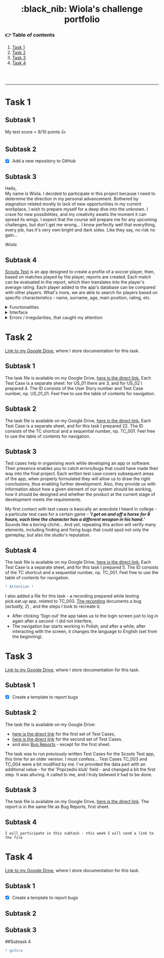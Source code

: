 <h1 align="center"> :black_nib: Wiola's challenge portfolio </h1>


### :point_right: Table of contents
1. [Task 1](#task-1)
2. [Task 2](#task-2)
3. [Task 3](#task-3)
4. [Task 4](#task-4)
<br>
<br>


___


# Task 1

## Subtask 1

My test score = 9/10 points :+1:

## Subtask 2

- [x] Add a new repository to GitHub


## Subtask 3



Hello, <br>
My name is Wiola. I decided to participate in this project because I need to determine the direction in my personal advancement. Bothered by stagnation related mostly to lack of new opportunities in my current workplace, I wish to prepare myself for a deep dive into the unknown. I crave for new possibilities, and my creativity awaits the moment it can spread its wings. I expect that the course will prepare me for any upcoming challenges, but don't get me wrong... I know perfectly well that everything, every job, has it's very own bright and dark sides. Like they say, no risk no gain...

*Wiola*



## Subtask 4

[Scouts Test](https://scouts-test.futbolkolektyw.pl/) is an app designed to create a profile of a soccer player, then, based on matches played by the player, reports are created. Each match can be evaluated in the report, which then translates into the player's average rating. Each player added to the app's database can be compared with other players. What's more, we are able to search for players based on specific characteristics - name, surname, age, main position, rating, etc.

  
<details>
  <summary>Functionalities</summary>
  
* Login to the app - it is used to access the features of the app - the appearance looks extremely simple, poor I should even say; apart from the name, there is no information about the app at which gates we are located, nor the welcome screen. Entering a valid login and password might lead me somewhere, but that's only my guess. Because they are required by the app, their absence results in denied access.

* Adding a new player - creates a profile for a new player, which includes his personal data, features and skills, enabling us to save his contact details and adding links to his social media profiles, YouTube films and other significant sites. Intuitive, although not protected against the user's ill will - more details on this topic available in the error section. Personally, I believe that including information about past injuries or even adding a photo of the player would enrich the profile, as well as make the app's raw view a little more attractive.

* Matches - this option is available after selecting a player, and contains a list of matches in which a player has participated. By using this panel we are able to create a report presenting the player's behaviour on the pitch. Intuitive, when it comes to adding a match. However, the pitch panel is a different story - not visible enough, less clear and enigmatic, also not protected against the user's ill will. For further details, see the error section.

* Reports - this option is available after selecting a player, and contains a list of reports saved for each player, which we can later modify depending on his actions on the pitch. Adding a report is intuitive, however the sheet is not, probably requires more knowledge on the subject. 

* Players - contains a list of players saved in the app. Not all of the elements are intuitive - a panel appears in the header allowing us to search for information, the command is activated by pressing the Enter key, yet you cannot use the mouse button to proceed, because the magnifying glass icon does not respond. In response to the query, we receive a list of records containing the searched word. I believe that the browser panel would work better with the option to manually select a page and  the number of records presented on it. Also, it would be useful for us to manually select the players we want to compare,

* Download CSV - generates a file with selected players. Intuitive. Although the file can be opened via Excel, it is hardly readable,

* Print - option to print selected players. Intuitive, however I'm not satisfied with the way the data is arranged on the printout - the page is overstuffed and yet there is little to no information, waste of paper,

![image](https://user-images.githubusercontent.com/128975245/234106629-f811c9d6-335d-4c92-aa6f-edada4eed640.png)

* View columns - enables the user to choose which attributes are displayed. Intuitive,

* Filter Table - works in a similar way to the search panel, but is a better version of this function and not highlighted enough. It additionally helps us to clarify which particular attribute are we interested in finding,

* Language - used to translate the app into Polish or English. Intuitive, however not all elements are translated to Polish, which should be improved,

* Sign out - used to exit the app - intuitive. Still, there are ways we can improve it, for example adding a popup message in case it was clicked unintentionally -  'Are you sure you want to leave us so soon?', happened to me not once, not twice...

* Activity, Scouts Panel - panel, where you can see information about recently added players, matches, reports, modifications, where you have the ability to contact the dev team - intuitive, makes it easier to navigate within the recently added elements, without having to search for them manually.
</details>

<details>
  <summary> Interface </summary>
  <br>
The interface is simple, not very thrilling, raw I should say. Navigating between the main options is not a problem, the app looks correct both on the computer screen and smartphone with some exceptions, but it does not elicit my sympathy. The app does not adapt to the default colour of my system or browser, it hurts my eyes when I use it for too long. I do not see options that would help visually impaired people to use it, e.g. changing the size of letters or their contrast in relation to other elements on the page. Adding a player is possible only from the main page - this option is nowhere else to be found (although, by looking at the URL address I see where it should be). I would like to be able to use a panel, which will contain only those players, matches and reports added by me. Lack of this option surprises me, especially because it is easy to loose sight of all the changes that were made when many players are added or modified.  

The app is intuitive until we reach the report creating menu. The available options are not signed, and despite a seemingly simple message, it took me a moment or two to understand that it is necessary to start the timer, also, that we can change the time manually and jump to specific minutes in game. A short tutorial or FAQ would be most welcome. Search options in the player browsing panel appeared to me as poorly designed until I noticed the filter button - I believe it needs a coming out. 
</details>

<details>
  <summary>Errors / irregularities, that caught my attention</summary>
  
* Adding a new player:
    * detects that the e-mail address is odd, but not that the phone number is too short,
    * allows you to add a negative or too big number for height (e.g. 600cm), negative weight, a shirt colour that is a number, the player may be over a hundred years old, or be underage (even born right before the match),
    * when adding a player's profile it is possible to add a name consisting of characters that are not allowed in names,
    * it is possible to add 2 players with exactly the same data, the app does not detect that a profile already exists,
    * several players have been added, but no matches have been assigned to them and no reports have been generated - players have not been saved despite positive feedback from the system,
    * 'województwo' field is required to create a report, however it is not required in order to create a player,
    * the date of birth and the date of match can be the same, we can add a match from the future or very distant past (e.g. 1920), the player may not be of legal age, he may also participate in the match before he was born, 
    * a player may be assigned a position not meant for the pitch - a Witcher, a Jedi,
* Adding a match - unlimited duration of match, we are able to add matches witch very long or negative duration,
* Playing a match:
    * when hovering over an icon, we not always receive information about its name/purpose, 
    * no time limit for a match, no synchronization which half is actually played with the timer, I can set a negative value,
    * a corner kick is possible from any place on the pitch, the same for a goal, you can add several distant actions in a short period of time,
    * you can specify a different match result in the report form and different number of goals scored on the map,
* Language - some of the options - save, submit, clear, print - do not have their equivalent words in Polish, certain consequence is necessary,
* Reports:
    * in case of a match where the teams scored 2:1 we are able to assign all of the goals to out player - does the app distinguish between an own goal and a regular one? Still 100% effective...
    * when generating a match report a duplicate is sometimes created, with no option to delete it, also, we can intentionally create several reports to a single match,
    * the player's team and the opposing team can be the same,
* Responses from the HTTP server inform about the use of deprecated parameters,
* When generating a view for a smartphone, the sidebar works well and hides, but when the screen is rotated this function disappeares, the same applies to changes in the window settings and its size,
* Browsing players - the printout prepared for selected players looks different than in the app- it resembles the view from the smartphone screen, and it takes a lot more place than it needs.
</details>



# Task 2

[Link to my Google Drive](https://drive.google.com/drive/u/1/folders/1VWhxpWYF_y2U7KB0aApo47CPk2D4PEhT), where I store documentation for this task.

## Subtask 1

The task file is available on my Google Drive, [here is the direct link.](https://docs.google.com/spreadsheets/d/1qcSn0Cj1NldS_lztPdzc3xv2Kka49Fbw/edit?usp=sharing&ouid=100493076818843703891&rtpof=true&sd=true) Each Test Case is a separate sheet: for US_01 there are 3, and for US_02 I prepared 4. The ID consists of the User Story number and Test Case number, np. US_01_01. Feel free to use the table of contents for navigation.

## Subtask 2

The task file is available on my Google Drive, [here is the direct link.](https://docs.google.com/spreadsheets/d/1rF0C0XI9mb8PAw-67_fDALD1EyknA0Jl/edit?usp=sharing&ouid=100493076818843703891&rtpof=true&sd=true) Each Test Case is a separate sheet, and for this task I prepared 22. The ID consists of the TC shortcut and a sequential number, np. TC_001. Feel free to use the table of contents for navigation.


## Subtask 3

Test cases help in organising work while developing an app or software. Their presence enables you to catch errors/bugs that could have made their way into the final project. Each written test case covers subsequent areas of the app, when properly formulated they will allow us to draw the right conclusions, thus enabling further development. Also, they provide us with information about how a given element of our system should be working, how it should be designed and whether the product at the current stage of development meets the requirements. 

My first contact with test cases is basically an anecdote I heard in college - a particular test case for a certain game - __*'I get on and off a horse for 8 hours, each time the character has a different weapon in his hand.'*__ Sounds like a boring cliché... And yet, repeating this action will verify many elements, including finding and fixing bugs that could spoil not only the gameplay, but also the studio's reputation.


## Subtask 4

The task file is available on my Google Drive, [here is the direct link.](https://docs.google.com/spreadsheets/d/1ZhTASmDQJxGgv75x1_zy7pYDufsen0Ik/edit?usp=sharing&ouid=100493076818843703891&rtpof=true&sd=true) Each Test Case is a separate sheet, and for this task I prepared 5. The ID consists of the TC shortcut and a sequential number, np. TC_001. Feel free to use the table of contents for navigation.

```diff
! Attention !
```

I also added a file for this task - a recording prepared while testing pick.eat.up app, related to TC_003. [The recording](https://drive.google.com/file/d/1bhCO6x7zo3i2B4BKfMmzD174OBfgGIft/view?usp=sharing) documents a bug (*actually, 2*) , and the steps I took to recreate it:
* After clicking 'Sign out' the app takes us to the login screen just to log in again after a second -I did not interfere,
* The navigation bar starts working in Polish, and after a while, after interacting with the screen, it changes the language to English (set from the beginning).


# Task 3

[Link to my Google Drive](https://drive.google.com/drive/folders/1ygTftTjnr1vXe973eaMe125gI1rTPbjw?usp=sharing), where I store documentation for this task.

## Subtask 1

- [x] Create a template to report bugs

## Subtask 2

The task file is available on my Google Drive:
* [here is the direct link](https://docs.google.com/spreadsheets/d/1-AYkNhLGZ5AoWEJO4eGAs5ImMgHG3Hn8/edit?usp=share_link&ouid=100493076818843703891&rtpof=true&sd=true) for the first set of Test Cases,
* [here is the direct link](https://docs.google.com/spreadsheets/d/1EgkgkhU6K02PZsNAel0lJvN9rpkxZtXX/edit?usp=share_link&ouid=100493076818843703891&rtpof=true&sd=true) for the second set of Test Cases.
* and also [Bug Reports](https://docs.google.com/spreadsheets/d/1vd4z9mM8MzV9GQR6afpK-wJp8_OUmU5I/edit?usp=share_link&ouid=100493076818843703891&rtpof=true&sd=true) - except for the first sheet.


The task was to run previously written Test Cases for the Scouts Test app, this time for an older version. 
I must confess... Test Cases TC_003 and TC_004 were a bit modified by me. I've provided the data part with an additional value - for the 'Poprzedni klub' field - and changed a bit the first step. It was alluring. It called to me, and I truly believed it had to be done.

## Subtask 3

The task file is available on my Google Drive, [here is the direct link](https://docs.google.com/spreadsheets/d/1vd4z9mM8MzV9GQR6afpK-wJp8_OUmU5I/edit?usp=share_link&ouid=100493076818843703891&rtpof=true&sd=true).
The report is in the same file as Bug Reports, first sheet.

## Subtask 4

```
I will participate in this subtask - this week I will send a link to the file
```

# Task 4

[Link to my Google Drive](https://drive.google.com/drive/folders/1nCRb0PtQLHZ6ZTjHS_Bk73_ct_sbwntE?usp=sharing), where I store documentation for this task.

## Subtask 1

- [x] Create a template to report bugs

## Subtask 2

## Subtask 3

##Subtask 4

```diff
! goJira
```










